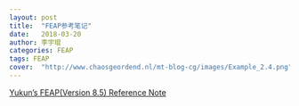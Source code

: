 ```yaml
---
layout: post
title:  "FEAP参考笔记"
date:   2018-03-20
author: 李宇琨
categories: FEAP
tags: FEAP
cover:  "http://www.chaosgeordend.nl/mt-blog-cg/images/Example_2.4.png"
---
```


[Yukun’s FEAP(Version 8.5) Reference Note](http://feap-note.readthedocs.io/en/latest/)
